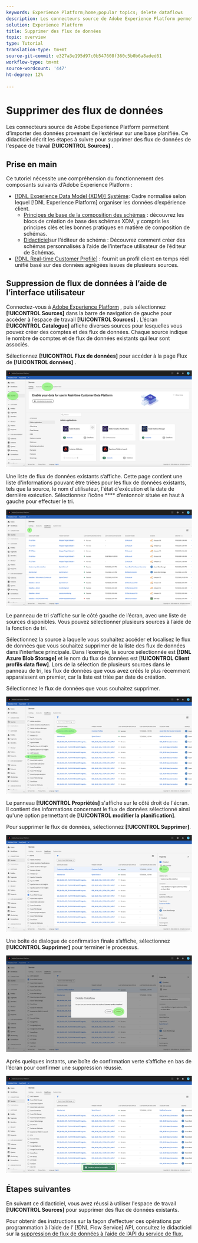 ```yaml
---
keywords: Experience Platform;home;popular topics; delete dataflows
description: Les connecteurs source de Adobe Experience Platform permettent d’importer des données provenant de l’extérieur sur une base planifiée. Ce didacticiel décrit les étapes à suivre pour supprimer des flux de données de l’espace de travail Sources.
solution: Experience Platform
title: Supprimer des flux de données
topic: overview
type: Tutorial
translation-type: tm+mt
source-git-commit: e327a3e195d97c0b547608f360c5b0b6a8aded61
workflow-type: tm+mt
source-wordcount: '447'
ht-degree: 12%

---
```



# Supprimer des flux de données

Les connecteurs source de Adobe Experience Platform permettent d’importer des données provenant de l’extérieur sur une base planifiée. Ce didacticiel décrit les étapes à suivre pour supprimer des flux de données de l&#39;espace de travail **[!UICONTROL Sources]** .

## Prise en main

Ce tutoriel nécessite une compréhension du fonctionnement des composants suivants d’Adobe Experience Platform :

- [[!DNL Experience Data Model (XDM)] Système](../../../xdm/home.md): Cadre normalisé selon lequel [!DNL Experience Platform] organiser les données d’expérience client.
   - [Principes de base de la composition des schémas](../../../xdm/schema/composition.md) : découvrez les blocs de création de base des schémas XDM, y compris les principes clés et les bonnes pratiques en matière de composition de schémas.
   - [Didacticiel](../../../xdm/tutorials/create-schema-ui.md)sur l’éditeur de schéma : Découvrez comment créer des schémas personnalisés à l’aide de l’interface utilisateur de l’éditeur de Schémas.
- [[!DNL Real-time Customer Profile]](../../../profile/home.md) : fournit un profil client en temps réel unifié basé sur des données agrégées issues de plusieurs sources.

## Suppression de flux de données à l’aide de l’interface utilisateur

Connectez-vous à [Adobe Experience Platform](https://platform.adobe.com) , puis sélectionnez **[!UICONTROL Sources]** dans la barre de navigation de gauche pour accéder à l’espace de travail **[!UICONTROL Sources]** . L’écran **[!UICONTROL Catalogue]** affiche diverses sources pour lesquelles vous pouvez créer des comptes et des flux de données. Chaque source indique le nombre de comptes et de flux de données existants qui leur sont associés.

Sélectionnez **[!UICONTROL Flux de données]** pour accéder à la page Flux de **[!UICONTROL données]** .

![dataset-flow-activité](../../images/tutorials/delete/dataflows.png)

Une liste de flux de données existants s’affiche. Cette page contient une liste d&#39;informations pouvant être triées pour les flux de données existants, tels que la source, le nom d&#39;utilisateur, l&#39;état d&#39;exécution et la date de dernière exécution. Sélectionnez l’icône **** d’entonnoir située en haut à gauche pour effectuer le tri.

![flux de données-liste](../../images/tutorials/delete/dataflows-list.png)

Le panneau de tri s’affiche sur le côté gauche de l’écran, avec une liste de sources disponibles.
Vous pouvez sélectionner plusieurs sources à l’aide de la fonction de tri.

Sélectionnez la source à laquelle vous souhaitez accéder et localisez le flux de données que vous souhaitez supprimer de la liste des flux de données dans l&#39;interface principale. Dans l’exemple, la source sélectionnée est **[!DNL Azure Blob Storage]** et le nom du flux de données est **[!UICONTROL Client profils data flow]**. Lors de la sélection de plusieurs sources dans le panneau de tri, les flux de données que vous avez créés le plus récemment apparaissent en premier, car la liste est triée par date de création.

Sélectionnez le flux de données que vous souhaitez supprimer.

![flux de données-tri](../../images/tutorials/delete/dataflows-sort.png)

Le panneau **[!UICONTROL Propriétés]** s&#39;affiche sur le côté droit de l&#39;écran. Il contient des informations concernant le flux de données sélectionné ainsi qu&#39;une option permettant de **[!UICONTROL modifier la planification]**.

Pour supprimer le flux de données, sélectionnez **[!UICONTROL Supprimer]**.

![flux de données-tri](../../images/tutorials/delete/dataflows-properties.png)

Une boîte de dialogue de confirmation finale s’affiche, sélectionnez **[!UICONTROL Supprimer]** pour terminer le processus.

![Supprimez](../../images/tutorials/delete/delete.png)

Après quelques instants, une boîte de confirmation verte s’affiche en bas de l’écran pour confirmer une suppression réussie.

![confirmé](../../images/tutorials/delete/confirmed.png)

## Étapes suivantes

En suivant ce didacticiel, vous avez réussi à utiliser l&#39;espace de travail **[!UICONTROL Sources]** pour supprimer des flux de données existants.

Pour obtenir des instructions sur la façon d’effectuer ces opérations par programmation à l’aide de l’ [!DNL Flow Service] API, consultez le didacticiel sur la [suppression de flux de données à l’aide de l’API du service de flux.](../../tutorials/api/delete-dataflows.md)